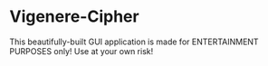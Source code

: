 # Vigenere-Cipher
This beautifully-built GUI application is made for ENTERTAINMENT PURPOSES only! Use at your own risk!
